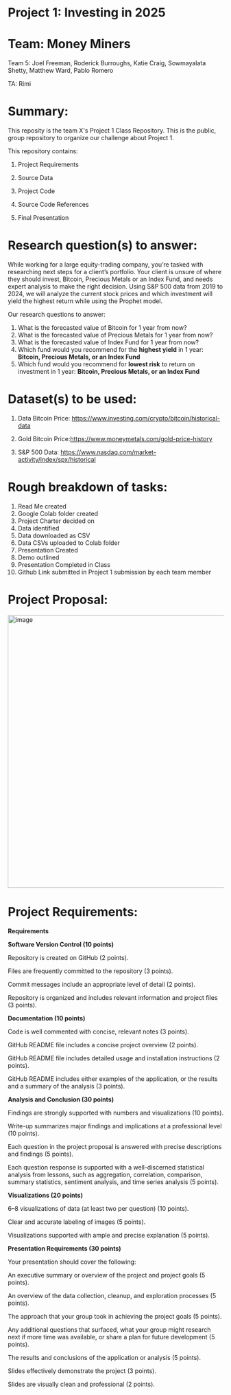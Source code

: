 # Project 1: Investing in 2025

# Team: Money Miners
Team 5: Joel Freeman, Roderick Burroughs, Katie Craig, Sowmayalata Shetty, Matthew Ward, Pablo Romero

TA: Rimi

# Summary:
This reposity is the team X's Project 1 Class Repository. This is the public, group repository to organize our challenge about Project 1.

This repository contains:

1) Project Requirements

2) Source Data

3) Project Code

4) Source Code References

5) Final Presentation

# Research question(s) to answer:
While working for a large equity-trading company, you’re tasked with researching next steps for a client’s portfolio. Your client is unsure of where they should invest, Bitcoin, Precious Metals or an Index Fund, and needs expert analysis to make the right decision. Using S&P 500 data from 2019 to 2024, we will analyze the current stock prices and which investment will yield the highest return while using the Prophet model. 

Our research questions to answer:
1) What is the forecasted value of Bitcoin for 1 year from now?
2) What is the forecasted value of Precious Metals for 1 year from now?
3) What is the forecasted value of Index Fund for 1 year from now?
4) Which fund would you recommend for the **highest yield** in 1 year: **Bitcoin, Precious Metals, or an Index Fund**
5) Which fund would you recommend for **lowest risk** to return on investment in 1 year: **Bitcoin, Precious Metals, or an Index Fund**

# Dataset(s) to be used:

1) Data Bitcoin Price: https://www.investing.com/crypto/bitcoin/historical-data

2) Gold Bitcoin Price:https://www.moneymetals.com/gold-price-history

3) S&P 500 Data: https://www.nasdaq.com/market-activity/index/spx/historical

# Rough breakdown of tasks:
1) Read Me created
2) Google Colab folder created
3) Project Charter decided on
4) Data identified
5) Data downloaded as CSV
6) Data CSVs uploaded to Colab folder
7) Presentation Created
8) Demo outlined
9) Presentation Completed in Class
10) Github Link submitted in Project 1 submission by each team member

# Project Proposal:
<img width="635" alt="image" src="https://github.com/user-attachments/assets/0deb3284-4040-4758-8e33-a80ff63b4b87">

# Project Requirements:
**Requirements**

**Software Version Control (10 points)**

Repository is created on GitHub (2 points).

Files are frequently committed to the repository (3 points).

Commit messages include an appropriate level of detail (2 points).

Repository is organized and includes relevant information and project files (3 points).

**Documentation (10 points)**

Code is well commented with concise, relevant notes (3 points).

GitHub README file includes a concise project overview (2 points).

GitHub README file includes detailed usage and installation instructions (2 points).

GitHub README includes either examples of the application, or the results and a summary of the analysis (3 points).

**Analysis and Conclusion (30 points)**

Findings are strongly supported with numbers and visualizations (10 points).

Write-up summarizes major findings and implications at a professional level (10 points).

Each question in the project proposal is answered with precise descriptions and findings (5 points).

Each question response is supported with a well-discerned statistical analysis from lessons, such as aggregation, correlation, comparison, summary statistics, sentiment analysis, and time series analysis (5 points).

**Visualizations (20 points)**

6–8 visualizations of data (at least two per question) (10 points).

Clear and accurate labeling of images (5 points).

Visualizations supported with ample and precise explanation (5 points).

**Presentation Requirements (30 points)**

Your presentation should cover the following:

An executive summary or overview of the project and project goals (5 points).

An overview of the data collection, cleanup, and exploration processes (5 points).

The approach that your group took in achieving the project goals (5 points).

Any additional questions that surfaced, what your group might research next if more time was available, or share a plan for future development (5 points).

The results and conclusions of the application or analysis (5 points).

Slides effectively demonstrate the project (3 points).

Slides are visually clean and professional (2 points).




